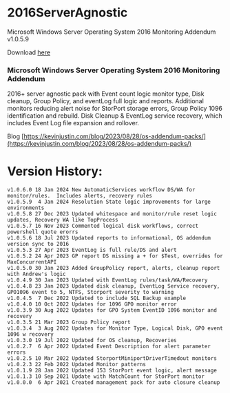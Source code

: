 # 2016ServerAgnostic
Microsoft Windows Server Operating System 2016 Monitoring Addendum v1.0.5.9

Download [here](https://github.com/theKevinJustin/2016ServerAgnostic/blob/main/Microsoft.Windows.Server.Operating.System.2016.Monitoring.Addendum.xml)

### Microsoft Windows Server Operating System 2016 Monitoring Addendum
2016+ server agnostic pack with Event count logic monitor type, Disk cleanup, Group Policy, and eventLog full logic and reports.  Additional monitors reducing alert noise for StorPort storage errors, Group Policy 1096 identification and rebuild.  Disk Cleanup & EventLog service recovery, which includes Event Log file expansion and rollover.

Blog [https://kevinjustin.com/blog/2023/08/28/os-addendum-packs/](https://kevinjustin.com/blog/2023/08/28/os-addendum-packs/)

# Version History:
```
v1.0.6.0 18 Jan 2024 New AutomaticServices workflow DS/WA for monitor/rules.  Includes alerts, recovery rules
v1.0.5.9  4 Jan 2024 Resolution State logic improvements for large environments
v1.0.5.8 27 Dec 2023 Updated whitespace and monitor/rule reset logic updates, Recovery WA like TopProcess
v1.0.5.7 16 Nov 2023 Commented logical disk workflows, correct powershell quote erorrs
v1.0.5.6 18 Jul 2023 Updated reports to informational, OS addendum version sync to 2016
v1.0.5.3 27 Apr 2023 EventLog is full rule/DS and alert
v1.0.5.2 24 Apr 2023 GP report DS missing a + for $Test, overrides for MaxConcurrentAPI
v1.0.5.0 30 Jan 2023 Added GroupPolicy report, alerts, cleanup report with Andrew's logic
v1.0.4.9 30 Jan 2023 Updated with EventLog rules/task/WA/Recovery
v1.0.4.8 23 Jan 2023 Updated disk cleanup, EventLog Service recovery, GPO1096 event to 5, NTFS, Storport severity to warning
v1.0.4.5  7 Dec 2022 Updated to include SQL Backup example
v1.0.4.0 10 Oct 2022 Updates for 1096 GPO monitor error
v1.0.3.9 30 Aug 2022 Updates for GPO System EventID 1096 monitor and recovery
v1.0.3.5 21 Mar 2023 Group Policy report
v1.0.3.4  3 Aug 2022 Updates for Monitor Type, Logical Disk, GPO event 1096 w recovery
v1.0.3.0 19 Jul 2022 Updated for OS cleanup, Recoveries
v1.0.2.7  6 Apr 2022 Updated Event Description for alert parameter errors
v1.0.2.5 10 Mar 2022 Updated StorportMiniportDriverTimedout monitors
v1.0.2.3 22 Feb 2022 Updated Monitor patterns
v1.0.1.9 28 Jan 2022 Updated 153 StorPort event logic, alert message
v1.0.1.3 10 Sep 2021 Update with MatchCount for StorPort monitor
v1.0.0.0  6 Apr 2021 Created management pack for auto closure cleanup
```
